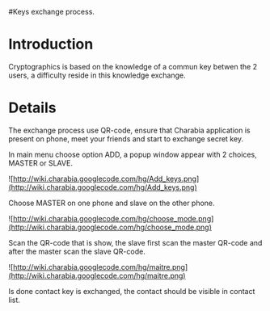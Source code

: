 #Keys exchange process.

# Introduction #

Cryptographics is based on the knowledge of a commun key betwen the 2 users, a difficulty reside in this knowledge exchange.


# Details #

The exchange process use QR-code, ensure that Charabia application is present on phone, meet your friends and start to exchange secret key.

In main menu choose option ADD, a popup window appear with 2 choices, MASTER or SLAVE.

![http://wiki.charabia.googlecode.com/hg/Add_keys.png](http://wiki.charabia.googlecode.com/hg/Add_keys.png)

Choose MASTER on one phone and slave on the other phone.

![http://wiki.charabia.googlecode.com/hg/choose_mode.png](http://wiki.charabia.googlecode.com/hg/choose_mode.png)

Scan the QR-code that is show, the slave first scan the master QR-code and after the master scan the slave QR-code.

![http://wiki.charabia.googlecode.com/hg/maitre.png](http://wiki.charabia.googlecode.com/hg/maitre.png)

Is done contact key is exchanged, the contact should be visible in contact list.


